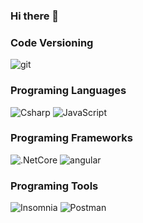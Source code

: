 ### Hi there 👋

<h3>Code Versioning</h3>
<img alt="git" src="https://img.shields.io/badge/-Git-F05032?style=flat-square&logo=git&logoColor=white" />

<h3>Programing Languages</h3>
<img alt="Csharp" src="https://img.shields.io/badge/-Csharp-8B008B?style=flat-square&logo=Csharp&logoColor=white" />
<img alt="JavaScript" src="https://img.shields.io/badge/-JavaScript-FFFF00?style=flat-square&logo=JavaScript&logoColor=black" />

<h3>Programing Frameworks</h3>
<img alt=".NetCore" src="https://img.shields.io/badge/-.NetCore-8B008B?style=flat-square&logo=.Net&logoColor=white" />
<img alt="angular" src="https://img.shields.io/badge/-Angular-DD0031?style=flat-square&logo=angular&logoColor=white" />

<h3>Programing Tools</h3>
<img alt="Insomnia" src="https://img.shields.io/badge/-Insomnia-5849BE?style=flat-square&logo=insomnia&logoColor=white" />
<img alt="Postman" src="https://img.shields.io/badge/-Insomnia-5849BE?style=flat-square&logo=postman&logoColor=white" />

<!--
**LeonardoBSantos/LeonardoBSantos** is a ✨ _special_ ✨ repository because its `README.md` (this file) appears on your GitHub profile.

Here are some ideas to get you started:

- 🔭 I’m currently working on ...
- 🌱 I’m currently learning ...
- 👯 I’m looking to collaborate on ...
- 🤔 I’m looking for help with ...
- 💬 Ask me about ...
- 📫 How to reach me: ...
- 😄 Pronouns: ...
- ⚡ Fun fact: ...
-->
